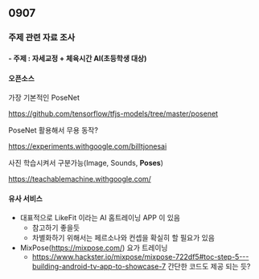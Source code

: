## 0907

### 주제 관련 자료 조사

#### - 주제 : 자세교정 + 체육시간 AI(초등학생 대상)



#### 오픈소스

가장 기본적인 PoseNet

https://github.com/tensorflow/tfjs-models/tree/master/posenet



PoseNet 활용해서 무용 동작?

https://experiments.withgoogle.com/billtjonesai



사진 학습시켜서 구분가능(Image, Sounds, **Poses**)

https://teachablemachine.withgoogle.com/



#### 유사 서비스

- 대표적으로 LikeFit 이라는 AI 홈트레이닝 APP 이 있음
  - 참고하기 좋을듯
  - 차별화하기 위해서는 페르소나와 컨셉을 확실히 할 필요가 있음
- MixPose(https://mixpose.com/) 요가 트레이닝
  - https://www.hackster.io/mixpose/mixpose-722df5#toc-step-5---building-android-tv-app-to-showcase-7 간단한 코드도 제공 되는 듯?



